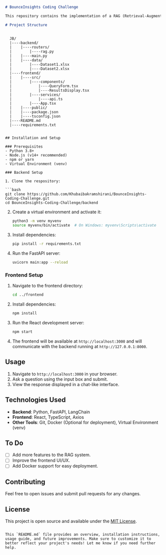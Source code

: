 ```markdown
# BounceInsights Coding Challenge

This repository contains the implementation of a RAG (Retrieval-Augmented Generation) system using FastAPI for backend development and React with TypeScript for the frontend. The project allows users to ask questions and get responses from a RAG-based system.

# Project Structure
   
   ```
      JB/
      |----backend/
      |    |----routers/
      |        |----rag.py
      |    |----main.py
      |    |----data/
      |        |----Dataset1.xlsx
      |        |----Dataset2.xlsx
      |----frontend/
      |    |----src/
      |        |----components/
      |            |----QueryForm.tsx
      |            |----ResultsDisplay.tsx
      |        |----services/
      |            |----api.ts
      |        |----App.tsx
      |    |----public/
      |    |----package.json
      |    |----tsconfig.json
      |----README.md
      |----requirements.txt
   ```

## Installation and Setup

### Prerequisites
- Python 3.8+
- Node.js (v14+ recommended)
- npm or yarn
- Virtual Environment (venv)

### Backend Setup

1. Clone the respository:

   ```bash
   git clone https://github.com/Khubaibakramshirani/BounceInsights-Coding-Challenge.git
   cd BounceInsights-Coding-Challenge/backend
   ```

2. Create a virtual environment and activate it:
   ```bash
   python3 -m venv myvenv
   source myvenv/bin/activate  # On Windows: myvenv\Scripts\activate
   ```

3. Install dependencies:
   ```bash
   pip install -r requirements.txt
   ```

4. Run the FastAPI server:
   ```bash
   uvicorn main:app --reload
   ```

### Frontend Setup
1. Navigate to the frontend directory:
   ```bash
   cd ../frontend
   ```

2. Install dependencies:
   ```bash
   npm install
   ```

3. Run the React development server:
   ```bash
   npm start
   ```

4. The frontend will be available at `http://localhost:3000` and will communicate with the backend running at `http://127.0.0.1:8000`.

## Usage

1. Navigate to `http://localhost:3000` in your browser.
2. Ask a question using the input box and submit.
3. View the response displayed in a chat-like interface.

## Technologies Used

- **Backend**: Python, FastAPI, LangChain
- **Frontend**: React, TypeScript, Axios
- **Other Tools**: Git, Docker (Optional for deployment), Virtual Environment (venv)

## To Do
- [ ] Add more features to the RAG system.
- [ ] Improve the frontend UI/UX.
- [ ] Add Docker support for easy deployment.

## Contributing

Feel free to open issues and submit pull requests for any changes.

## License

This project is open source and available under the [MIT License](LICENSE).
```

This `README.md` file provides an overview, installation instructions, usage guide, and future improvements. Make sure to customize it to better reflect your project's needs! Let me know if you need further help.

